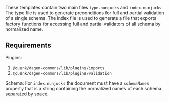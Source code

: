 
These templates contain two main files `type.nunjucks` and `index.nunjucks`.
The type file is used to generate preconditions for full and partial validation
of a single schema. The index file is used to generate a file that exports
factory functions for accessing full and partial validators of all schema by
normalized name.

## Requirements

Plugins:
1. `@quenk/dagen-commons/lib/plugins/imports`
2. `@quenk/dagen-commons/lib/plugins/validation`

Schema:
For `index.nunjucks` the document must have a `schemaNames` property that is
a string containing the normalized names of each schema separated by space.
